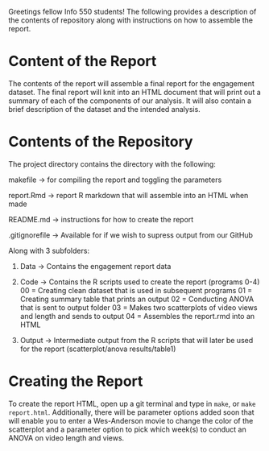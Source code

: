 Greetings fellow Info 550 students! The following provides a description of the contents of repository along with instructions on how to assemble the report.

# Content of the Report

The contents of the report will assemble a final report for the engagement dataset. The final report will knit into an HTML document that will print out a summary of each of the components of our analysis. It will also contain a brief description of the dataset and the intended analysis.

# Contents of the Repository

The project directory contains the directory with the following:
  
  makefile -> for compiling the report and toggling the parameters
  
  report.Rmd -> report R markdown that will assemble into an HTML when made
  
  README.md -> instructions for how to create the report
  
  .gitignorefile -> Available for if we wish to supress output from our GitHub
  
  Along with 3 subfolders:

  1) Data -> Contains the engagement report data
    
  
  2) Code -> Contains the R scripts used to create the report (programs 0-4)
     00 = Creating clean dataset that is used in subsequent programs
     01 = Creating summary table that prints an output 
     02 = Conducting ANOVA that is sent to output folder
     03 = Makes two scatterplots of video views and length and sends to output
     04 = Assembles the report.rmd into an HTML
  
  3) Output -> Intermediate output from the R scripts that will later be used for the report             (scatterplot/anova results/table1)
    
# Creating the Report
To create the report HTML, open up a git terminal and type in `make`, or `make report.html`. Additionally, there will be parameter options added soon that will enable you to enter a Wes-Anderson movie to change the color of the scatterplot and a parameter option to pick which week(s) to conduct an ANOVA on video length and views.
    